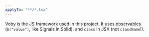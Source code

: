 ```yaml
---
applyTo: "**/*.tsx"
---
```


Voby is the JS framework used in this project. It uses observables (`$("value")`, like Signals in Solid), and `class` in JSX (not `className`!).
